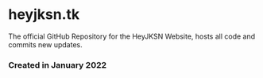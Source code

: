 # heyjksn.tk
The official GitHub Repository for the HeyJKSN Website, hosts all code and commits new updates.
### Created in January 2022
